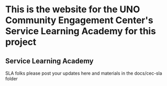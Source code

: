 # This is the website for the UNO Community Engagement Center's Service Learning Academy for this project

## Service Learning Academy
SLA folks please post your updates here and materials in the docs/cec-sla folder
